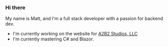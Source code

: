 ### Hi there
My name is Matt, and I'm a full stack developer with a passion for backend dev.

- I'm currently working on the website for [A2B2 Studios, LLC](https://a2b2.org)
- I'm currently mastering C# and Blazor.


<!--
**TerryDev/TerryDev** is a ✨ _special_ ✨ repository because its `README.md` (this file) appears on your GitHub profile.

Here are some ideas to get you started:

- 🔭 I’m currently working on ...
- 🌱 I’m currently learning ...
- 👯 I’m looking to collaborate on ...
- 🤔 I’m looking for help with ...
- 💬 Ask me about ...
- 📫 How to reach me: ...
- 😄 Pronouns: ...
- ⚡ Fun fact: ...
-->
